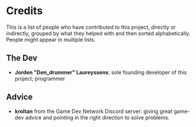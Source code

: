 # Credits
This is a list of people who have contributed to this project, directly or indirectly, grouped by what they helped with and then sorted alphabetically.  
People might appear in multiple lists.  

## The Dev
- **Jorden "Den_drummer" Laureyssens**: sole founding developer of this project; programmer

## Advice
- **kroltan** from the Game Dev Network Discord server: giving great game-dev advice and pointing in the right direction to solve problems.
